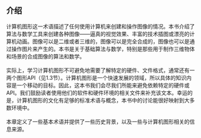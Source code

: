<h2 id="1">介绍</h2>

计算机图形这一术语描述了任何使用计算机来创建和操作图像的情况。本书介绍了算法与数学工具来创建各种图像——逼真的视觉效果、丰富的技术插图或漂亮的计算机动画。图像可以是二维或者三维的，图像可以是完全合成的，图像也可以是通过操作图片来产生的。本书是关于基础算法与数学，特别是那些用于制作三维物体和场景的合成图像的算法和数学。
<br/>
<br/>
实际上，学习计算机图形不可避免地需要了解特定的硬件、文件格式，通常还有一两个图形API（见1.3节）。计算机图形是一个快速发展的领域，所以具体的知识内容是一个移动的目标。因此，这本书我们会尽我们所能来避免依赖特定的硬件或API。我们鼓励读者使用他们的软件和硬件环境的相关文件来补充该文本。幸运的是，计算机图形的文化有足够的标准术语与概念，本书中的讨论能很好映射到大多数环境中。
<br/>
<br/>
本章定义了一些基本术语并提供了一些历史背景，以及一些与计算机图形相关的信息来源。
<br/>
<br/>
